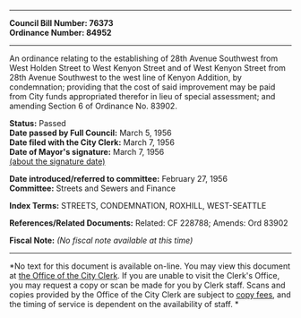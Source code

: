 * * * * *  
  
**Council Bill Number: [](#h0)[](#h2)76373**   
**Ordinance Number: 84952**  
  
* * * * *  
  
An ordinance relating to the establishing of 28th Avenue Southwest from West Holden Street to West Kenyon Street and of West Kenyon Street from 28th Avenue Southwest to the west line of Kenyon Addition, by condemnation; providing that the cost of said improvement may be paid from City funds appropriated therefor in lieu of special assessment; and amending Section 6 of Ordinance No. 83902.  
  
**Status:** Passed   
**Date passed by Full Council:** March 5, 1956   
**Date filed with the City Clerk:** March 7, 1956   
**Date of Mayor's signature:** March 7, 1956   
[(about the signature date)](/~public/approvaldate.htm)   
  
  
**Date introduced/referred to committee:** February 27, 1956   
**Committee:** Streets and Sewers and Finance   
  
**Index Terms:** STREETS, CONDEMNATION, ROXHILL, WEST-SEATTLE  
  
**References/Related Documents:** Related: CF 228788; Amends: Ord 83902  
  
**Fiscal Note:** *(No fiscal note available at this time)*  
  
* * * * *  
  
*No text for this document is available on-line. You may view this document at [the Office of the City Clerk](http://www.seattle.gov/leg/clerk/contactUs.htm). If you are unable to visit the Clerk's Office, you may request a copy or scan be made for you by Clerk staff. Scans and copies provided by the Office of the City Clerk are subject to [copy fees](http://clerk.seattle.gov/~public/clerkfees.htm), and the timing of service is dependent on the availability of staff. *  
  
  
